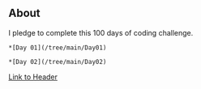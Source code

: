 ## About 

I pledge to complete this 100 days of coding challenge.

    *[Day 01](/tree/main/Day01)

    *[Day 02](/tree/main/Day02)
[Link to Header](/tree/main/Day02)
